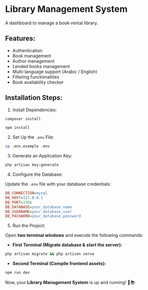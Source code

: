 # Library Management System

A dashboard to manage a book-rental library.

## Features:

- Authentication
- Book management
- Author management
- Lended books management
- Multi-language support (Arabic / English)
- Filtering functionalities
- Book availability checker

## Installation Steps:

1. Install Dependencies:

```sh
composer install
```

```sh
npm install
```

2. Set Up the `.env` File:

```sh
cp .env.example .env
```

3. Generate an Application Key:

```sh
php artisan key:generate
```

4. Configure the Database:

Update the `.env` file with your database credentials:

```ini
DB_CONNECTION=mysql
DB_HOST=127.0.0.1
DB_PORT=3306
DB_DATABASE=your_database_name
DB_USERNAME=your_database_user
DB_PASSWORD=your_database_password
```

5. Run the Project:

Open **two terminal windows** and execute the following commands:

- **First Terminal (Migrate database & start the server):**

```sh
php artisan migrate && php artisan serve
```

- **Second Terminal (Compile frontend assets):**

```sh
npm run dev
```

Now, your **Library Management System** is up and running! 🚀📚

